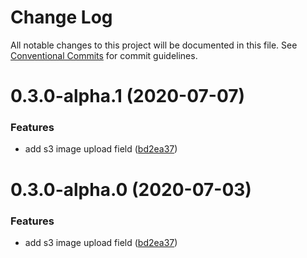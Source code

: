 # Change Log

All notable changes to this project will be documented in this file.
See [Conventional Commits](https://conventionalcommits.org) for commit guidelines.

# 0.3.0-alpha.1 (2020-07-07)


### Features

* add s3 image upload field ([bd2ea37](https://github.com/dockite/dockite/commit/bd2ea37016f996795b742748e1ada80667127c94))





# 0.3.0-alpha.0 (2020-07-03)


### Features

* add s3 image upload field ([bd2ea37](https://github.com/dockite/dockite/commit/bd2ea37016f996795b742748e1ada80667127c94))

